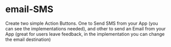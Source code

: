 email-SMS
=========

Create two simple Action Buttons. One to Send SMS from your App (you can see the implementations needed), and other to send an Email from your App (great for users leave feedback, in the implementation you can change the email destination)
